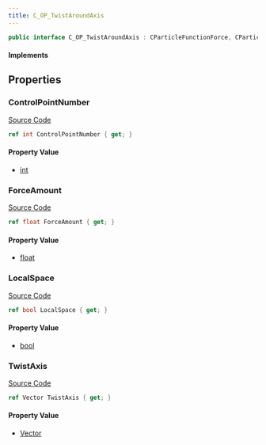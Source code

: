 ```yaml
---
title: C_OP_TwistAroundAxis
---
```


```csharp
public interface C_OP_TwistAroundAxis : CParticleFunctionForce, CParticleFunction, ISchemaClass<CParticleFunction>, ISchemaClass<CParticleFunctionForce>, ISchemaClass<C_OP_TwistAroundAxis>, ISchemaField, ISchemaClass, INativeHandle
```

#### Implements

## Properties

### ControlPointNumber

[Source Code](https://github.com/swiftly-solution/swiftlys2/blob/main/managed/src/SwiftlyS2.Generated/Schemas/Interfaces/C_OP_TwistAroundAxis.cs#L23)

```csharp
ref int ControlPointNumber { get; }
```

#### Property Value

- [int](https://learn.microsoft.com/dotnet/api/system.int32)

### ForceAmount

[Source Code](https://github.com/swiftly-solution/swiftlys2/blob/main/managed/src/SwiftlyS2.Generated/Schemas/Interfaces/C_OP_TwistAroundAxis.cs#L17)

```csharp
ref float ForceAmount { get; }
```

#### Property Value

- [float](https://learn.microsoft.com/dotnet/api/system.single)

### LocalSpace

[Source Code](https://github.com/swiftly-solution/swiftlys2/blob/main/managed/src/SwiftlyS2.Generated/Schemas/Interfaces/C_OP_TwistAroundAxis.cs#L21)

```csharp
ref bool LocalSpace { get; }
```

#### Property Value

- [bool](https://learn.microsoft.com/dotnet/api/system.boolean)

### TwistAxis

[Source Code](https://github.com/swiftly-solution/swiftlys2/blob/main/managed/src/SwiftlyS2.Generated/Schemas/Interfaces/C_OP_TwistAroundAxis.cs#L19)

```csharp
ref Vector TwistAxis { get; }
```

#### Property Value

- [Vector](/docs/api/shared/natives/vector)

